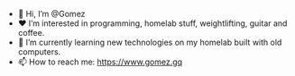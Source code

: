 - 👋 Hi, I’m @Gomez
- ❤️ I’m interested in programming, homelab stuff, weightlifting, guitar and coffee.
- 🌱 I’m currently learning new technologies on my homelab built with old computers.
- 📫 How to reach me: https://www.gomez.gq

<!---
dogpls/dogpls is a ✨ special ✨ repository because its `README.md` (this file) appears on your GitHub profile.
You can click the Preview link to take a look at your changes.
--->
